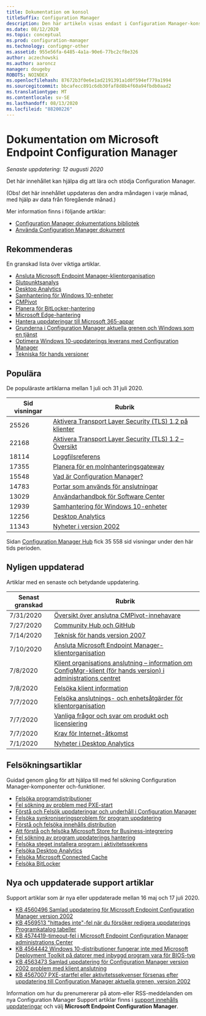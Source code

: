 ```yaml
---
title: Dokumentation om konsol
titleSuffix: Configuration Manager
description: Den här artikeln visas endast i Configuration Manager-konsolen.
ms.date: 08/12/2020
ms.topic: conceptual
ms.prod: configuration-manager
ms.technology: configmgr-other
ms.assetid: 955e56fa-6485-4a1a-90e6-77bc2cf8e326
author: aczechowski
ms.author: aaroncz
manager: dougeby
ROBOTS: NOINDEX
ms.openlocfilehash: 87672b3f0e6e1ad2191391a1d0f594ef779a1994
ms.sourcegitcommit: bbcafecc891c6db30faf8d8b4f60a94fbdb0aad2
ms.translationtype: MT
ms.contentlocale: sv-SE
ms.lasthandoff: 08/13/2020
ms.locfileid: "88200226"
---
```

<!-- 
- Feature 1357546
- This page displays in-console, under the Community workspace, Documentation node. 
- Don't use any relative links; must be full https://docs.microsoft.com and language neutral
- Process: https://microsoft.sharepoint.com/teams/ConfigMgr/Documents/ContentPub/Data%20collection%20process%20for%20Feature%201357546%20In-console%20documentation.docx?web=1
-->

# <a name="microsoft-endpoint-configuration-manager-documentation"></a>Dokumentation om Microsoft Endpoint Configuration Manager

*Senaste uppdatering: 12 augusti 2020*

Det här innehållet kan hjälpa dig att lära och stödja Configuration Manager.

(Obs! det här innehållet uppdateras den andra måndagen i varje månad, med hjälp av data från föregående månad.)

Mer information finns i följande artiklar:

- [Configuration Manager dokumentations bibliotek](https://docs.microsoft.com/mem/configmgr)  
- [Använda Configuration Manager dokument](https://docs.microsoft.com/mem/configmgr/core/understand/use-docs)

## <a name="recommended"></a>Rekommenderas

En granskad lista över viktiga artiklar.

- [Ansluta Microsoft Endpoint Manager-klientorganisation](https://docs.microsoft.com/mem/configmgr/tenant-attach/)
- [Slutpunktsanalys](https://docs.microsoft.com/mem/analytics/)
- [Desktop Analytics](https://docs.microsoft.com/mem/configmgr/desktop-analytics/)
- [Samhantering för Windows 10-enheter](https://docs.microsoft.com/mem/configmgr/comanage/)  
- [CMPivot](https://docs.microsoft.com/mem/configmgr/core/servers/manage/cmpivot)  
- [Planera för BitLocker-hantering](https://docs.microsoft.com/mem/configmgr/protect/plan-design/bitlocker-management)  
- [Microsoft Edge-hantering](https://docs.microsoft.com/mem/configmgr/apps/deploy-use/deploy-edge)  
- [Hantera uppdateringar till Microsoft 365-appar](https://docs.microsoft.com/mem/configmgr/sum/deploy-use/manage-office-365-proplus-updates)  
- [Grunderna i Configuration Manager aktuella grenen och Windows som en tjänst](https://docs.microsoft.com/mem/configmgr/core/understand/configuration-manager-and-windows-as-service)
- [Optimera Windows 10-uppdaterings leverans med Configuration Manager](https://docs.microsoft.com/mem/configmgr/sum/deploy-use/optimize-windows-10-update-delivery)
- [Tekniska för hands versioner](https://docs.microsoft.com/mem/configmgr/core/get-started/technical-preview)

## <a name="trending"></a>Populära

De populäraste artiklarna mellan 1 juli och 31 juli 2020.

| Sid visningar | Rubrik |
|------------|-------|
| 25526 | [Aktivera Transport Layer Security (TLS) 1,2 på klienter](https://docs.microsoft.com/mem/configmgr/core/plan-design/security/enable-tls-1-2-client) |
| 22168 | [Aktivera Transport Layer Security (TLS) 1,2 – Översikt](https://docs.microsoft.com/mem/configmgr/core/plan-design/security/enable-tls-1-2) |
| 18114 | [Loggfilsreferens](https://docs.microsoft.com/mem/configmgr/core/plan-design/hierarchy/log-files) |
| 17355 | [Planera för en molnhanteringsgateway](https://docs.microsoft.com/mem/configmgr/core/clients/manage/cmg/plan-cloud-management-gateway) |
| 15548 | [Vad är Configuration Manager?](https://docs.microsoft.com/mem/configmgr/core/understand/introduction) |
| 14783 | [Portar som används för anslutningar](https://docs.microsoft.com/mem/configmgr/core/plan-design/hierarchy/ports) |
| 13029 | [Användarhandbok för Software Center](https://docs.microsoft.com/mem/configmgr/core/understand/software-center) |
| 12939 | [Samhantering för Windows 10-enheter](https://docs.microsoft.com/mem/configmgr/comanage/overview) |
| 12256 | [Desktop Analytics](https://docs.microsoft.com/mem/configmgr/desktop-analytics/overview) |
| 11343 | [Nyheter i version 2002](https://docs.microsoft.com/mem/configmgr/core/plan-design/changes/whats-new-in-version-2002) |

Sidan [Configuration Manager Hub](https://docs.microsoft.com/mem/configmgr/) fick 35 558 sid visningar under den här tids perioden.

## <a name="recently-updated"></a>Nyligen uppdaterad

Artiklar med en senaste och betydande uppdatering.

| Senast granskad | Rubrik |
|---------------|-------|
| 7/31/2020 | [Översikt över anslutna CMPivot-innehavare](https://docs.microsoft.com/mem/configmgr/tenant-attach/cmpivot-overview-attached) |
| 7/27/2020 | [Community Hub och GitHub](https://docs.microsoft.com/mem/configmgr/core/servers/manage/community-hub) |
| 7/14/2020 | [Teknisk för hands version 2007](https://docs.microsoft.com/mem/configmgr/core/get-started/2020/technical-preview-2007) |
| 7/10/2020 | [Ansluta Microsoft Endpoint Manager-klientorganisation](https://docs.microsoft.com/mem/configmgr/tenant-attach/device-sync-actions) |
| 7/8/2020 | [Klient organisations anslutning – information om ConfigMgr-klient (för hands version) i administrations centret](https://docs.microsoft.com/mem/configmgr/tenant-attach/client-details) |
| 7/8/2020 | [Felsöka klient information](https://docs.microsoft.com/mem/configmgr/tenant-attach/troubleshoot-client-details) |
| 7/7/2020 | [Felsöka anslutnings- och enhetsåtgärder för klientorganisation](https://docs.microsoft.com/mem/configmgr/tenant-attach/troubleshoot) |
| 7/7/2020 | [Vanliga frågor och svar om produkt och licensiering](https://docs.microsoft.com/mem/configmgr/core/understand/product-and-licensing-faq) |
| 7/7/2020 | [Krav för Internet-åtkomst](https://docs.microsoft.com/mem/configmgr/core/plan-design/network/internet-endpoints) |
| 7/1/2020 | [Nyheter i Desktop Analytics](https://docs.microsoft.com/mem/configmgr/desktop-analytics/whats-new) |

## <a name="troubleshooting-articles"></a>Felsökningsartiklar

Guidad genom gång för att hjälpa till med fel sökning Configuration Manager-komponenter och-funktioner.

- [Felsöka programdistributioner](https://docs.microsoft.com/mem/configmgr/apps/understand/app-deployment-technical-reference)
- [Fel sökning av problem med PXE-start](https://support.microsoft.com/help/4468612)
- [Förstå och Felsök uppdateringar och underhåll i Configuration Manager](https://support.microsoft.com/help/4490424)
- [Felsöka synkroniseringsproblem för program uppdatering](https://support.microsoft.com/help/10059)
- [Förstå och felsöka innehålls distribution](https://support.microsoft.com/help/4482728)
- [Att förstå och felsöka Microsoft Store for Business-integrering](https://docs.microsoft.com/mem/configmgr/apps/deploy-use/troubleshoot-microsoft-store-for-business-integration)
- [Fel sökning av program uppdaterings hantering](https://support.microsoft.com/help/10680)
- [Felsöka steget installera program i aktivitetssekvens](https://support.microsoft.com/help/18408/)
- [Felsöka Desktop Analytics](https://docs.microsoft.com/mem/configmgr/desktop-analytics/troubleshooting)
- [Felsöka Microsoft Connected Cache](https://docs.microsoft.com/mem/configmgr/core/servers/deploy/configure/troubleshoot-microsoft-connected-cache)
- [Felsöka BitLocker](https://docs.microsoft.com/mem/configmgr/protect/tech-ref/bitlocker/troubleshoot)

## <a name="new-and-updated-support-articles"></a>Nya och uppdaterade support artiklar

Support artiklar som är nya eller uppdaterade mellan 16 maj och 17 juli 2020.

- [KB 4560496 Samlad uppdatering för Microsoft Endpoint Configuration Manager version 2002](https://support.microsoft.com/help/4560496)
- [KB 4569513 "hittades inte"-fel när du försöker redigera uppdaterings Programkatalog tabeller](https://support.microsoft.com/help/4569513)
- [KB 4574419-timeout-fel i Microsoft Endpoint Configuration Manager administrations Center](https://support.microsoft.com/help/4574416)
- [KB 4564442 Windows 10-distributioner fungerar inte med Microsoft Deployment Toolkit på datorer med inbyggd program vara för BIOS-typ](https://support.microsoft.com/help/4564442)
- [KB 4563473 Samlad uppdatering för Configuration Manager version 2002 problem med klient anslutning](https://support.microsoft.com/help/4563473)
- [KB 4567007 PXE-startfel eller aktivitetssekvenser försenas efter uppdatering till Configuration Manager aktuella grenen, version 2002](https://support.microsoft.com/help/4567007)

Information om hur du prenumererar på atom-eller RSS-meddelanden om nya Configuration Manager Support artiklar finns i [support innehålls uppdateringar](https://support.microsoft.com/help/4089498/) och välj **Microsoft Endpoint Configuration Manager**.  
